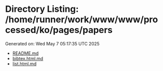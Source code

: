 # Directory Listing: /home/runner/work/www/www/processed/ko/pages/papers
Generated on: Wed May  7 05:17:35 UTC 2025

- [README.md](README.md)
- [bibtex.html.md](bibtex.html.md)
- [list.html.md](list.html.md)
